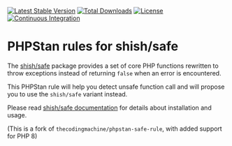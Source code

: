 [![Latest Stable Version](https://poser.pugx.org/shish/phpstan-safe-rule/v/stable)](https://packagist.org/packages/shish/phpstan-safe-rule)
[![Total Downloads](https://poser.pugx.org/shish/phpstan-safe-rule/downloads)](https://packagist.org/packages/shish/phpstan-safe-rule)
[![License](https://poser.pugx.org/shish/phpstan-safe-rule/license)](https://packagist.org/packages/shish/phpstan-safe-rule)
[![Continuous Integration](https://github.com/shish/phpstan-safe-rule/workflows/Automated%20Tests/badge.svg)](https://github.com/shish/phpstan-safe-rule/actions)


PHPStan rules for shish/safe
============================

The [shish/safe](https://github.com/shish/safe) package provides a set of core PHP functions rewritten to throw exceptions instead of returning `false` when an error is encountered.

This PHPStan rule will help you detect unsafe function call and will propose you to use the `shish/safe` variant instead.

Please read [shish/safe documentation](https://github.com/shish/safe) for details about installation and usage.

(This is a fork of `thecodingmachine/phpstan-safe-rule`, with added support for PHP 8)
